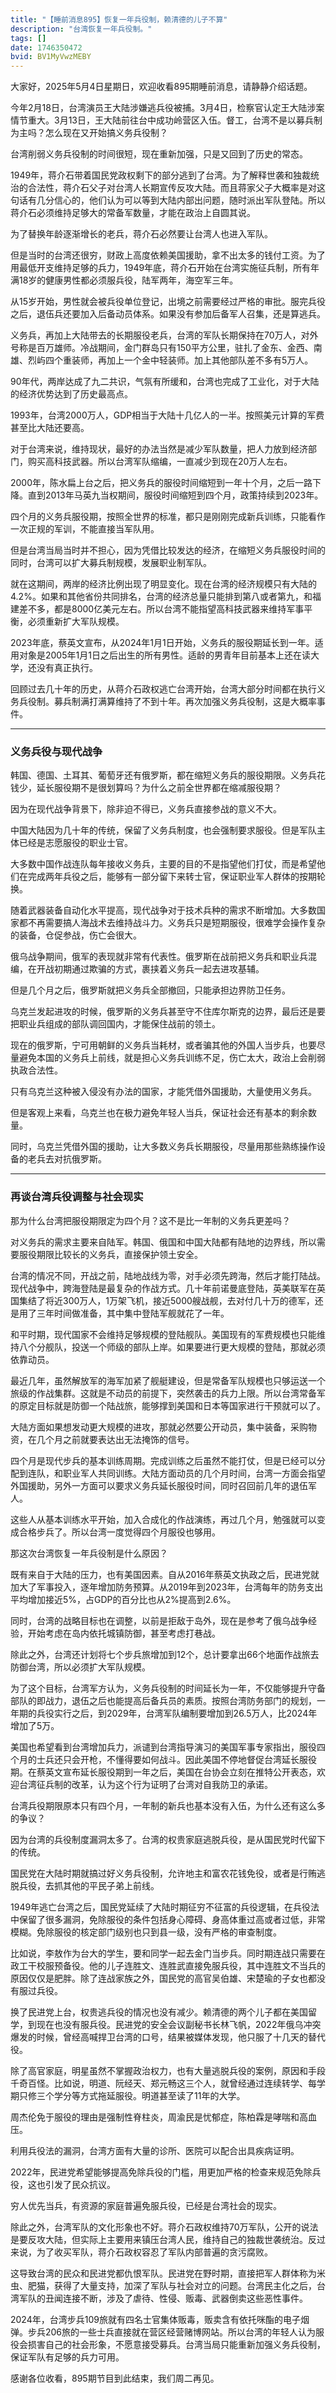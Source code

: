 ```yaml
---
title: "【睡前消息895】恢复一年兵役制，赖清德的儿子不算"
description: "台湾恢复一年兵役制。"
tags: []
date: 1746350472
bvid: BV1MyVwzMEBY
---
```

大家好，2025年5月4日星期日，欢迎收看895期睡前消息，请静静介绍话题。

今年2月18日，台湾演员王大陆涉嫌逃兵役被捕。3月4日，检察官认定王大陆涉案情节重大。3月13日，王大陆前往台中成功岭营区入伍。督工，台湾不是以募兵制为主吗？怎么现在又开始搞义务兵役制？

台湾削弱义务兵役制的时间很短，现在重新加强，只是又回到了历史的常态。

1949年，蒋介石带着国民党政权剩下的部分逃到了台湾。为了解释世袭和独裁统治的合法性，蒋介石父子对台湾人长期宣传反攻大陆。而且蒋家父子大概率是对这句话有几分信心的，他们认为可以等到大陆内部出问题，随时派出军队登陆。所以蒋介石必须维持足够大的常备军数量，才能在政治上自圆其说。

为了替换年龄逐渐增长的老兵，蒋介石必然要让台湾人也进入军队。

但是当时的台湾还很穷，财政上高度依赖美国援助，拿不出太多的钱付工资。为了用最低开支维持足够的兵力，1949年底，蒋介石开始在台湾实施征兵制，所有年满18岁的健康男性都必须服兵役，陆军两年，海空军三年。

从15岁开始，男性就会被兵役单位登记，出境之前需要经过严格的审批。服完兵役之后，退伍兵还要加入后备动员体系。如果没有参加后备军人召集，还是算逃兵。

义务兵，再加上大陆带去的长期服役老兵，台湾的军队长期保持在70万人，对外号称是百万雄师。冷战期间，金门群岛只有150平方公里，驻扎了金东、金西、南雄、烈屿四个重装师，再加上一个金中轻装师。加上其他部队差不多有5万人。

90年代，两岸达成了九二共识，气氛有所缓和，台湾也完成了工业化，对于大陆的经济优势达到了历史最高点。

1993年，台湾2000万人，GDP相当于大陆十几亿人的一半。按照美元计算的军费甚至比大陆还要高。

对于台湾来说，维持现状，最好的办法当然是减少军队数量，把人力放到经济部门，购买高科技武器。所以台湾军队缩编，一直减少到现在20万人左右。

2000年，陈水扁上台之后，把义务兵的服役时间缩短到一年十个月，之后一路下降。直到2013年马英九当权期间，服役时间缩短到四个月，政策持续到2023年。

四个月的义务兵服役期，按照全世界的标准，都只是刚刚完成新兵训练，只能看作一次正规的军训，不能直接当军队用。

但是台湾当局当时并不担心，因为凭借比较发达的经济，在缩短义务兵服役时间的同时，台湾可以扩大募兵制规模，发展职业制军队。

就在这期间，两岸的经济比例出现了明显变化。现在台湾的经济规模只有大陆的4.2%。如果和其他省份共同排名，台湾的经济总量只能排到第八或者第九，和福建差不多，都是8000亿美元左右。所以台湾不能指望高科技武器来维持军事平衡，必须重新扩大军队规模。

2023年底，蔡英文宣布，从2024年1月1日开始，义务兵的服役期延长到一年。适用对象是2005年1月1日之后出生的所有男性。适龄的男青年目前基本上还在读大学，还没有真正执行。

回顾过去几十年的历史，从蒋介石政权逃亡台湾开始，台湾大部分时间都在执行义务兵役制。募兵制满打满算维持了不到十年。再次加强义务兵役制，这是大概率事件。

---

### 义务兵役与现代战争

韩国、德国、土耳其、葡萄牙还有俄罗斯，都在缩短义务兵的服役期限。义务兵花钱少，延长服役期不是很划算吗？为什么之前全世界都在缩减服役期？

因为在现代战争背景下，除非迫不得已，义务兵直接参战的意义不大。

中国大陆因为几十年的传统，保留了义务兵制度，也会强制要求服役。但是军队主体已经是志愿服役的职业士官。

大多数中国作战连队每年接收义务兵，主要的目的不是指望他们打仗，而是希望他们在完成两年兵役之后，能够有一部分留下来转士官，保证职业军人群体的按期轮换。

随着武器装备自动化水平提高，现代战争对于技术兵种的需求不断增加。大多数国家都不再需要搞人海战术去维持战斗力。义务兵只是短期服役，很难学会操作复杂的装备，仓促参战，伤亡会很大。

俄乌战争期间，俄军的表现就非常有代表性。俄罗斯在战前把义务兵和职业兵混编，在开战初期通过欺骗的方式，裹挟着义务兵一起去进攻基辅。

但是几个月之后，俄罗斯就把义务兵全部撤回，只能承担边界防卫任务。

乌克兰发起进攻的时候，俄罗斯的义务兵甚至守不住库尔斯克的边界，最后还是要把职业兵组成的部队调回国内，才能保住战前的领土。

现在的俄罗斯，宁可用朝鲜的义务兵当耗材，或者骗其他的外​​国人当步兵，也要尽量避免本国的义务兵上前线，就是担心义务兵训练不足，伤亡太大，政治上会削弱执政合法性。

只有乌克兰这种被入侵没有办法的国家，才能凭借外国援助，大量使用义务兵。

但是客观上来看，乌克兰也在极力避免年轻人当兵，保证社会还有基本的剩余数量。

同时，乌克兰凭借外国的援助，让大多数义务兵长期服役，尽量用那些熟练操作设备的老兵去对抗俄罗斯。

---

### 再谈台湾兵役调整与社会现实

那为什么台湾把服役期限定为四个月？这不是比一年制的义务兵更差吗？

对义务兵的需求主要来自陆军。韩国、俄国和中国大陆都有陆地的边界线，所以需要服役期限比较长的义务兵，直接保护领土安全。

台湾的情况不同，开战之前，陆地战线为零，对手必须先跨海，然后才能打陆战。现代战争中，跨海登陆是最复杂的作战方式。几十年前诺曼底登陆，英美联军在英国集结了将近300万人，1万架飞机，接近5000艘战舰，去对付几十万的德军，还是用了三年时间做准备，其中集中登陆军舰就花了一年。

和平时期，现代国家不会维持足够规模的登陆舰队。美国现有的军费规模也只能维持八个分舰队，投送一个师级的部队上岸。如果要进行更大规模的登陆，那就必须依靠动员。

最近几年，虽然解放军的海军加紧了舰艇建设，但是常备军队规模也只够运送一个旅级的作战集群。这就是不动员的前提下，突然袭击的兵力上限。所以台湾常备军的原定目标就是防御一个陆战旅，能够撑到美国和日本等国家进行干预就可以了。

大陆方面如果想发动更大规模的进攻，那就必然要公开动员，集中装备，采购物资，在几个月之前就要表达出无法掩饰的信号。

四个月是现代步兵的基本训练周期。完成训练之后虽然不能打仗，但是已经可以分配到连队，和职业军人共同训练。大陆方面动员的几个月时间，台湾一方面会指望外国援助，另外一方面可以要求义务兵延长服役时间，同时召回前几年的退伍军人。

这些人从基本训练水平开始，加入合成化的作战演练，再过几个月，勉强就可以变成合格步兵了。所以台湾一度觉得四个月服役也够用。

那这次台湾恢复一年兵役制是什么原因？

既有来自于大陆的压力，也有美国因素。自从2016年蔡英文执政之后，民进党就加大了军事投入，逐年增加防务预算。从2019年到2023年，台湾每年的防务支出平均增加接近5%，占GDP的百分比也从2%提高到2.6%。

同时，台湾的战略目标也在调整，以前是拒敌于岛外，现在是参考了俄乌战争经验，开始考虑在岛内依托城镇防御，甚至考虑打巷战。

除此之外，台湾还计划将七个步兵旅增加到12个，总计要拿出66个地面作战旅去防御台湾，所以必须扩大军队规模。

为了这个目标，台湾军方认为，义务兵役制的时间延长为一年，不仅能够提升守备部队的即战力，退伍之后也能提高后备兵员的素质。按照台湾防务部门的规划，一年期的兵役实行之后，到2029年，台湾军队编制要增加到26.5万人，比2024年增加了5万。

美国也希望看到台湾增加兵力，派谴到台湾指导演习的美国军事专家指出，服役四个月的士兵还只会开枪，不懂得要如何战斗。因此美国不停地督促台湾延长服役期。在蔡英文宣布延长服役期到一年之后，美国在台协会立刻在推特公开表态，欢迎台湾征兵制的改革，认为这个行为证明了台湾对自我防卫的承诺。

台湾兵役期限原本只有四个月，一年制的新兵也基本没有入伍，为什么还有这么多的争议？

因为台湾的兵役制度漏洞太多了。台湾的权贵家庭逃脱兵役，是从国民党时代留下的传统。

国民党在大陆时期就搞过好义务兵役制，允许地主和富农花钱免役，或者是行贿逃脱兵役，去抓其他的平民子弟上前线。

1949年逃亡台湾之后，国民党延续了大陆时期征穷不征富的兵役逻辑，在兵役法中保留了很多漏洞，免除服役的条件包括身心障碍、身高体重过高或者过低，非常模糊。免除服役的核定部门级别也只到县一级，没有严格的审查制度。

比如说，李敖作为台大的学生，要和同学一起去金门当步兵。同时期连战只需要在政工干校服预备役。他的儿子连胜文、连胜武直接免服兵役，其中连胜文不当兵的原因仅仅是肥胖。除了连战家族之外，国民党的高官吴伯雄、宋楚瑜的子女也都没有服过兵役。

换了民进党上台，权贵逃兵役的情况也没有减少。赖清德的两个儿子都在美国留学，到现在也没有服兵役。民进党的安全会议副秘书长林飞帆，2022年俄乌冲突爆发的时候，曾经高喊捍卫台湾的口号，结果被媒体发现，他只服了十几天的替代役。

除了高官家庭，明星虽然不掌握政治权力，也有大量逃脱兵役的案例，原因和手段千奇百怪。比如说，明道、阮经天、郑元畅这三个人，就曾经通过连续转学、每学期只修三个学分等方式拖延服役。明道甚至读了11年的大学。

周杰伦免于服役的理由是强制性脊柱炎，周渝民是忧郁症，陈柏霖是哮喘和高血压。

利用兵役法的漏洞，台湾方面有大量的诊所、医院可以配合出具疾病证明。

2022年，民进党希望能够提高免除兵役的门槛，用更加严格的检查来规范免除兵役，这也引发了民众抗议。

穷人优先当兵，有资源的家庭普遍免服兵役，已经是台湾社会的现实。

除此之外，台湾军队的文化形象也不好。蒋介石政权维持70万军队，公开的说法是要反攻大陆，但实际上主要用来镇压台湾人民，维持自己的独裁世袭统治。反过来说，为了收买军队，蒋介石政权容忍了军队内部普遍的贪污腐败。

这导致台湾的民众和民进党都仇恨军队。民进党在野时期，直接把军人群体称为米虫、肥猫，获得了大量支持，加深了军队与社会对立的问题。台湾民主化之后，台湾军队的丑闻连接不断，涉及了虐待、性侵、贩毒、武器倒卖这些恶性事件。

2024年，台湾步兵109旅就有四名士官集体贩毒，贩卖含有依托咪酯的电子烟弹。步兵206旅的一些士兵直接就在营区经营赌博网站。所以台湾的年轻人认为服役会损害自己的社会形象，不愿意接受募兵。台湾当局只能重新加强义务兵役制，保证军队有足够的兵力可用。

感谢各位收看，895期节目到此结束，我们周二再见。

